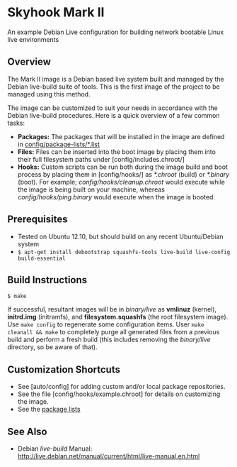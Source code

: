 Skyhook Mark II
===============
An example Debian Live configuration for building network bootable Linux live environments


Overview
--------
The Mark II image is a Debian based live system built and managed by the Debian live-build suite of tools.  This is the first image of the project to be managed using this method.

The image can be customized to suit your needs in accordance with the Debian live-build procedures.  Here is a quick overview of a few common tasks:

* **Packages:** The packages that will be installed in the image are defined in [config/package-lists/*.list](config/package-lists)
* **Files:** Files can be inserted into the boot image by placing them into their full filesystem paths under [config/includes.chroot/]
* **Hooks:** Custom scripts can be run both during the image build and boot process by placing them in [config/hooks/] as _*.chroot_ (build) or _*.binary_ (boot).  For example; _config/hooks/cleanup.chroot_ would execute while the image is being built on your machine, whereas _config/hooks/ping.binary_ would execute when the image is booted.


Prerequisites
-------------
* Tested on Ubuntu 12.10, but should build on any recent Ubuntu/Debian system
* `$ apt-get install debootstrap squashfs-tools live-build live-config build-essential`

Build Instructions
------------------
```
$ make
```

If successful, resultant images will be in _binary/live_ as **vmlinuz** (kernel), **initrd.img** (initramfs), and **filesystem.squashfs** (the root filesystem image).  Use `make config` to regenerate some configuration items.  User `make cleanall && make` to completely purge all generated files from a previous build and perform a fresh build (this includes removing the _binary/live_ directory, so be aware of that).


Customization Shortcuts
-----------------------
* See [auto/config] for adding custom and/or local package repositories.
* See the file [config/hooks/example.chroot] for details on customizing the image.
* See the [package lists](config/package-lists)

See Also
--------
* Debian _live-build_ Manual: http://live.debian.net/manual/current/html/live-manual.en.html

